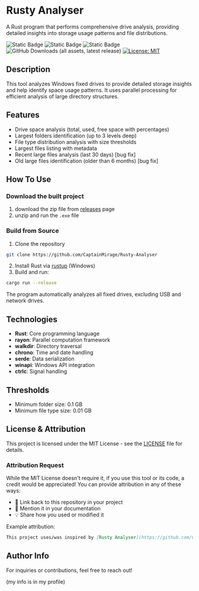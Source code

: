 # Rusty Analyser

A Rust program that performs comprehensive drive analysis, providing detailed insights into storage usage patterns and file distributions.

![Static Badge](https://img.shields.io/badge/Version-Alpha-%23e81919?style=flat&color=%23e81919)
![Static Badge](https://img.shields.io/badge/Development_Stage-InDev-%234be819?style=flat)
![Static Badge](https://img.shields.io/badge/Latest_Update-¯%5C__%28ツ%29__/¯-%2318a5a3?)
![GitHub Downloads (all assets, latest release)](https://img.shields.io/github/downloads-pre/CaptainMirage/Rusty-Analyser/latest/total?style=flat&label=Total%20Downloads&color=%2322c2a0)
[![License: MIT](https://img.shields.io/badge/License-MIT-blue.svg)](https://opensource.org/licenses/MIT)


## Description

This tool analyzes Windows fixed drives to provide detailed storage insights and help identify space usage patterns. It uses parallel processing for efficient analysis of large directory structures.

## Features

- Drive space analysis (total, used, free space with percentages)
- Largest folders identification (up to 3 levels deep)
- File type distribution analysis with size thresholds
- Largest files listing with metadata
- Recent large files analysis (last 30 days) [bug fix]
- Old large files identification (older than 6 months) [bug fix]

## How To Use

### Download the built project 
1. download the zip file from [releases](https://github.com/CaptainMirage/Rusty-Analyser/releases) page
2. unzip and run the `.exe` file

### Build from Source
1. Clone the repository
```bash
git clone https://github.com/CaptainMirage/Rusty-Analyser
```
2. Install Rust via [rustup](https://rustup.rs/) (Windows)
3. Build and run:
```bash
cargo run --release
```

The program automatically analyzes all fixed drives, excluding USB and network drives.

## Technologies

- **Rust**: Core programming language
- **rayon**: Parallel computation framework
- **walkdir**: Directory traversal
- **chrono**: Time and date handling
- **serde**: Data serialization
- **winapi**: Windows API integration
- **ctrlc**: Signal handling

## Thresholds

- Minimum folder size: 0.1 GB
- Minimum file type size: 0.01 GB

## License & Attribution

This project is licensed under the MIT License - see the [LICENSE](LICENSE) file for details.

### Attribution Request
While the MIT License doesn't require it, if you use this tool or its code, a credit would be appreciated! You can provide attribution in any of these ways:

- 🔗 Link back to this repository in your project
- 📝 Mention it in your documentation
- 💡 Share how you used or modified it

Example attribution:
```markdown
This project uses/was inspired by [Rusty Analyser](https://github.com/CaptainMirage/Rusty-Analyser) by Captain Mirage
```

## Author Info

For inquiries or contributions, feel free to reach out!

(my info is in my profile)
